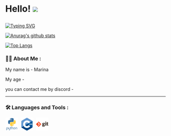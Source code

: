 
<h1>

  Hello!
  <img src="https://media.giphy.com/media/hvRJCLFzcasrR4ia7z/giphy.gif" width="30px"/>
</h1>


[![Typing SVG](https://readme-typing-svg.herokuapp.com?color=%2336BCF7&lines=Marine-XIV)](https://git.io/typing-svg)


[![Anurag's github stats](https://github-readme-stats.vercel.app/api?username=marine-xiv&theme=gruvbox)](https://github.com/marine-xiv/github-readme-stats)  

[![Top Langs](https://github-readme-stats.vercel.app/api/top-langs/?username=marine-xiv&layout=compact&theme=gruvbox)](https://github.com/marine-xiv/github-readme-stats)

### :woman_technologist: About Me :
My name is - Marina

My age - 

you can contact me by discord - 


---

### :hammer_and_wrench: Languages and Tools :
<div>
  <img src="https://github.com/devicons/devicon/blob/master/icons/python/python-original-wordmark.svg" title="Python" alt="Python" width="40" height="40"/>&nbsp;
  <img src="https://github.com/devicons/devicon/blob/master/icons/cplusplus/cplusplus-original.svg" title="cplusplus" alt="cplusplus" width="40" height="40"/>&nbsp;
  <img src="https://github.com/devicons/devicon/blob/master/icons/git/git-original-wordmark.svg" title="Git" **alt="Git" width="40" height="40"/>
</div>
